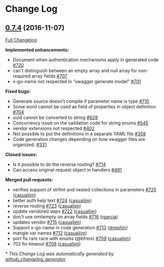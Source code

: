 # Change Log

## [0.7.4](https://github.com/babbage88/go-swagger/tree/0.7.4) (2016-11-07)
[Full Changelog](https://github.com/babbage88/go-swagger/compare/0.7.3...0.7.4)

**Implemented enhancements:**

- Document when authentication mechanisms apply in generated code [\#720](https://github.com/babbage88/go-swagger/issues/720)
- can't distinguish between an empty array and null array for non-required array fields [\#707](https://github.com/babbage88/go-swagger/issues/707)
- x-go-name not respected in "swagger generate model" [\#701](https://github.com/babbage88/go-swagger/issues/701)

**Fixed bugs:**

- Generate source doesn't compile if parameter name is type [\#710](https://github.com/babbage88/go-swagger/issues/710)
- Some word cannot be used as field of properties in object definition [\#704](https://github.com/babbage88/go-swagger/issues/704)
- uuid cannot be converted to string [\#628](https://github.com/babbage88/go-swagger/issues/628)
- Concurrency issue on the validation code for string enums [\#545](https://github.com/babbage88/go-swagger/issues/545)
- vendor extensions not respected [\#402](https://github.com/babbage88/go-swagger/issues/402)
- Not possible to put the definitions in a separate YAML file [\#358](https://github.com/babbage88/go-swagger/issues/358)
- Code generation changes depending on how swagger files are organized. [\#331](https://github.com/babbage88/go-swagger/issues/331)

**Closed issues:**

- Is it possible to do the reverse routing? [\#714](https://github.com/babbage88/go-swagger/issues/714)
- Can access original request object in handlers [\#491](https://github.com/babbage88/go-swagger/issues/491)

**Merged pull requests:**

- verifies support of strfmt and nested collections in parameters [\#725](https://github.com/babbage88/go-swagger/pull/725) ([casualjim](https://github.com/casualjim))
- better auth help text [\#724](https://github.com/babbage88/go-swagger/pull/724) ([casualjim](https://github.com/casualjim))
- reverse routing [\#723](https://github.com/babbage88/go-swagger/pull/723) ([casualjim](https://github.com/casualjim))
- update vendored deps [\#722](https://github.com/babbage88/go-swagger/pull/722) ([casualjim](https://github.com/casualjim))
- don't use omitempty on array fields [\#716](https://github.com/babbage88/go-swagger/pull/716) ([rgarcia](https://github.com/rgarcia))
- updates vendor [\#715](https://github.com/babbage88/go-swagger/pull/715) ([casualjim](https://github.com/casualjim))
- Support x-go-name in code generation [\#713](https://github.com/babbage88/go-swagger/pull/713) ([dnephin](https://github.com/dnephin))
- mangle var names [\#712](https://github.com/babbage88/go-swagger/pull/712) ([casualjim](https://github.com/casualjim))
- port fix rare race with enums \(@bfreis\) [\#709](https://github.com/babbage88/go-swagger/pull/709) ([casualjim](https://github.com/casualjim))
- 702 fix timeout [\#708](https://github.com/babbage88/go-swagger/pull/708) ([casualjim](https://github.com/casualjim))

\* *This Change Log was automatically generated by [github_changelog_generator](https://github.com/skywinder/Github-Changelog-Generator)*